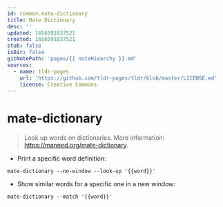 ```yaml
---
id: common.mate-dictionary
title: Mate Dictionary
desc: ''
updated: 1656591837521
created: 1656591837521
stub: false
isDir: false
gitNotePath: 'pages/{{ noteHiearchy }}.md'
sources:
  - name: tldr-pages
    url: 'https://github.com/tldr-pages/tldr/blob/master/LICENSE.md'
    license: Creative Commons
---
```

# mate-dictionary

> Look up words on dictionaries.
> More information: <https://manned.org/mate-dictionary>.

- Print a specific word definition:

`mate-dictionary --no-window --look-up '{{word}}'`

- Show similar words for a specific one in a new window:

`mate-dictionary --match '{{word}}'`

